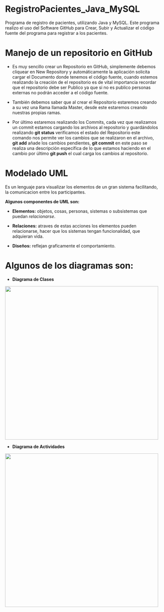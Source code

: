 # RegistroPacientes_Java_MySQL
Programa de registro de pacientes, utilizando Java y MySQL.
Este programa realizo el uso del Software GitHub para Crear,
Subir y Actualizar el código fuente del programa para registrar a los pacientes.

# Manejo de un repositorio en GitHub
  * Es muy sencillo crear un Repositorio en GitHub, simplemente debemos cliquear en New Repository y automáticamente la aplicación 
  solicita cargar el Documento donde tenemos el código fuente, cuando estemos realizando la creación de el repositorio es de vital 
  importancia recordar que el repositorio debe ser Publico ya que si no es publico personas externas no podrán acceder a el código fuente.
  
  * También debemos saber que al crear el Repositorio estaremos creando a su vez una Rama llamada Master, desde este estaremos creando nuestras
  propias ramas.
  
  * Por último estaremos realizando los Commits, cada vez que realizamos un commit estamos cargando los archivos al repositorio y guardándolos
  realizando **git status** verificamos el estado del Repositorio este comando nos permite ver los cambios que se realizaron en el archivo, 
  **git add** añade los cambios pendientes, **git commit** en este paso se realiza una descripción especifica de lo que estamos haciendo en el
  cambio por último **git push** el cual carga los cambios al repositorio.
  
# Modelado UML
Es un lenguaje para visualizar los elementos de un gran sistema facilitando, la comunicacion entre los participantes.

**Algunos componentes de UML son:**

  * **Elementos:** objetos, cosas, personas, sistemas o subsistemas que puedan *relacionarse*.
  
  * **Relaciones:** atraves de estas acciones los elementos pueden relacionarse, hacer que los sistemas tengan funcionalidad, que adquieran vida.
  
  * **Diseños:** reflejan graficamente el comportamiento.

# Algunos de los diagramas son:

 * **Diagrama de Clases**

<p>
  <img src="https://d2slcw3kip6qmk.cloudfront.net/marketing/pages/chart/class-diagram-for-ATM-system-UML/Class-Diagram-ATM-system-750x660.png" width="500">
</p>

* **Diagrama de Actividades**

<p>
  <img src="https://www.researchgate.net/profile/Jorge-E-Posada-P/publication/326207598/figure/fig4/AS:645015223152642@1530795021437/Figura-6-Ejemplo-de-Diagrama-de-Actividad.png" width="500">
</p>
